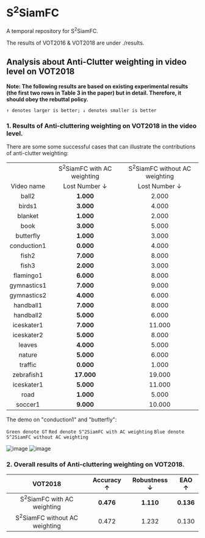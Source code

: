 # S<sup>2</sup>SiamFC
A temporal repository for S<sup>2</sup>SiamFC.

The results of VOT2016 & VOT2018 are under ./results.

## Analysis about Anti-Clutter weighting in video level on VOT2018
<b>Note: The following results are based on existing experimental results (the first two rows in Table 3 in the paper) but in detail. Therefore, it should obey the rebuttal policy.</b>

`↑ denotes larger is better; ↓ denotes smaller is better`

### 1. Results of Anti-cluttering weighting on VOT2018 in the video level.
There are some some successful cases that can illustrate the contributions of anti-clutter weighting:
<table>
<tr>
<td align="center">  <td colspan=1 align="center"> S<sup>2</sup>SiamFC with AC weighting <td colspan=1 align="center">S<sup>2</sup>SiamFC without AC weighting
<tr>
<td colspan=1 align="center">Video name <td colspan=1 align="center">Lost Number &#8595;<td colspan=1 align="center">Lost Number &#8595;
<tr>
<td colspan=1 align="center">   ball2    <td colspan=1 align="center"> <b>1.000  <td colspan=1 align="center"> 2.000 
 <tr>
<td colspan=1 align="center">   birds1    <td colspan=1 align="center"> <b>3.000  <td colspan=1 align="center"> 4.000 <tr>
<td colspan=1 align="center">   blanket    <td colspan=1 align="center"> <b>1.000  <td colspan=1 align="center"> 2.000 <tr>
<td colspan=1 align="center">   book    <td colspan=1 align="center"> <b>3.000  <td colspan=1 align="center"> 5.000 <tr> 
<td colspan=1 align="center">   butterfly    <td colspan=1 align="center"> <b>1.000  <td colspan=1 align="center"> 3.000 <tr> 
<td colspan=1 align="center">   conduction1    <td colspan=1 align="center"> <b>0.000  <td colspan=1 align="center"> 4.000 <tr> 
  <td colspan=1 align="center">   fish2    <td colspan=1 align="center"> <b>7.000  <td colspan=1 align="center"> 8.000 <tr> 
  <td colspan=1 align="center">   fish3    <td colspan=1 align="center"> <b>2.000  <td colspan=1 align="center"> 3.000 <tr> 
  <td colspan=1 align="center">   flamingo1    <td colspan=1 align="center"> <b>6.000  <td colspan=1 align="center"> 8.000 <tr> 
  <td colspan=1 align="center">   gymnastics1    <td colspan=1 align="center"> <b>7.000  <td colspan=1 align="center"> 9.000 <tr> 
  <td colspan=1 align="center">   gymnastics2    <td colspan=1 align="center"> <b>4.000  <td colspan=1 align="center"> 6.000 <tr> 
  <td colspan=1 align="center">   handball1    <td colspan=1 align="center"> <b>7.000  <td colspan=1 align="center"> 8.000 <tr> 
  <td colspan=1 align="center">   handball2    <td colspan=1 align="center"> <b>5.000  <td colspan=1 align="center"> 6.000 <tr> 
  <td colspan=1 align="center">   iceskater1    <td colspan=1 align="center"> <b>7.000  <td colspan=1 align="center"> 11.000 <tr> 
  <td colspan=1 align="center">   iceskater2    <td colspan=1 align="center"> <b>5.000  <td colspan=1 align="center"> 8.000 <tr> 
  <td colspan=1 align="center">   leaves    <td colspan=1 align="center"> <b>4.000  <td colspan=1 align="center"> 5.000 <tr> 
  <td colspan=1 align="center">   nature    <td colspan=1 align="center"> <b>5.000  <td colspan=1 align="center"> 6.000 <tr> 
  <td colspan=1 align="center">   traffic    <td colspan=1 align="center"> <b>0.000  <td colspan=1 align="center"> 1.000 <tr> 
<td colspan=1 align="center">   zebrafish1    <td colspan=1 align="center"> <b>17.000  <td colspan=1 align="center"> 19.000 <tr>
<td colspan=1 align="center">  iceskater1   <td colspan=1 align="center"> <b>5.000   <td colspan=1 align="center"> 11.000 <tr>
<td colspan=1 align="center">     road   <td colspan=1 align="center"> <b>1.000  <td colspan=1 align="center"> 5.000  
 <tr>
<td colspan=1 align="center">   soccer1    <td colspan=1 align="center"> <b>9.000 <td colspan=1 align="center"> 10.000 <tr>
<tr>
 
</table>
The demo on "conduction1" and "butterfly":

`Green denote GT`
`Red denote S^2SiamFC with AC weighting`
`Blue denote S^2SiamFC without AC weighting`

![image](https://github.com/S2SiamFC/S2SiamFC/blob/master/conduction.gif)
![image](https://github.com/S2SiamFC/S2SiamFC/blob/master/butterfly.gif)

### 2. Overall results of Anti-cluttering weighting on VOT2018.
|   VOT2018   | Accuracy &#8593;   | Robustness &#8595; | EAO &#8593; |
|:---: | :---:  | :---:  | :---:  |
|S<sup>2</sup>SiamFC with AC weighting| <b>0.476</b>  | <b>1.110</b>  | <b>0.136</b> |
|S<sup>2</sup>SiamFC without AC weighting| 0.472  | 1.232  | 0.130 |


